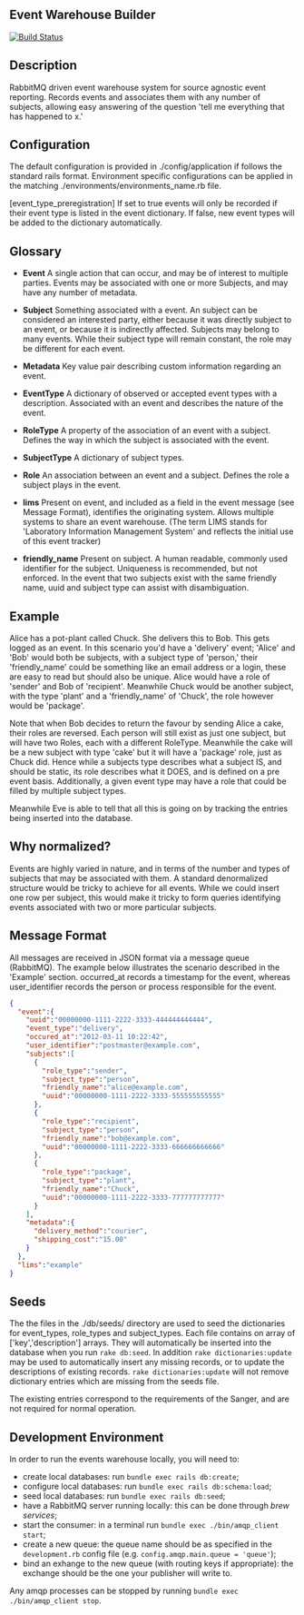 Event Warehouse Builder
-------------------------
[![Build Status](https://travis-ci.org/radome/event_warehouse.svg?branch=test_openstack)](https://travis-ci.org/radome/event_warehouse)

Description
-----------
RabbitMQ driven event warehouse system for source agnostic event reporting. Records events and associates them with any number of subjects, allowing easy answering of the question 'tell me everything that has happened to x.'

Configuration
-------------
The default configuration is provided in ./config/application if follows the standard rails format. Environment specific configurations can be applied in the matching ./environments/environments_name.rb file.

[event_type_preregistration] If set to true events will only be recorded if their event type is listed in the event dictionary. If false, new event types will be added to the dictionary automatically.

Glossary
--------

- **Event** A single action that can occur, and may be of interest to multiple parties. Events may be associated with one or more Subjects, and may have any number of metadata.
- **Subject** Something associated with a event. An subject can be considered an interested party, either because it was directly subject to an event, or because it is indirectly affected. Subjects may belong to many events. While their subject type will remain constant, the role may be different for each event.
- **Metadata** Key value pair describing custom information regarding an event.

- **EventType** A dictionary of observed or accepted event types with a description. Associated with an event and describes the nature of the event.
- **RoleType** A property of the association of an event with a subject. Defines the way in which the subject is associated with the event.
- **SubjectType** A dictionary of subject types.

- **Role** An association between an event and a subject. Defines the role a subject plays in the event.

- **lims** Present on event, and included as a field in the event message (see Message Format), identifies the originating system. Allows multiple systems to share an event warehouse. (The term LIMS stands for 'Laboratory Information Management System' and reflects the initial use of this event tracker)
- **friendly_name** Present on subject. A human readable, commonly used identifier for the subject. Uniqueness is recommended, but not enforced. In the event that two subjects exist with the same friendly name, uuid and subject type can assist with disambiguation.

Example
-------

Alice has a pot-plant called Chuck. She delivers this to Bob. This gets logged as an event. In this scenario you'd have a 'delivery' event; 'Alice' and 'Bob' would both be subjects, with a subject type of 'person,' their 'friendly_name' could be something like an email address or a login, these are easy to read but should also be unique. Alice would have a role of 'sender' and Bob of 'recipient'. Meanwhile Chuck would be another subject, with the type 'plant' and a 'friendly_name' of 'Chuck', the role however would be 'package'.

Note that when Bob decides to return the favour by sending Alice a cake, their roles are reversed. Each person will still exist as just one subject, but will have two Roles, each with a different RoleType. Meanwhile the cake will be a new subject with type 'cake' but it will have a 'package' role, just as Chuck did. Hence while a subjects type describes what a subject IS, and should be static, its role describes what it DOES, and is defined on a pre event basis. Additionally, a given event type may have a role that could be filled by multiple subject types.

Meanwhile Eve is able to tell that all this is going on by tracking the entries being inserted into the database.

Why normalized?
---------------
Events are highly varied in nature, and in terms of the number and types of subjects that may be associated with them. A standard denormalized structure would be tricky to achieve for all events. While we could insert one row per subject, this would make it tricky to form queries identifying events associated with two or more particular subjects.

Message Format
--------------

All messages are received in JSON format via a message queue (RabbitMQ). The example below illustrates the scenario described in the 'Example' section. occurred_at records a timestamp for the event, whereas user_identifier records the person or process responsible for the event.

```json
{
  "event":{
    "uuid":"00000000-1111-2222-3333-444444444444",
    "event_type":"delivery",
    "occured_at":"2012-03-11 10:22:42",
    "user_identifier":"postmaster@example.com",
    "subjects":[
      {
        "role_type":"sender",
        "subject_type":"person",
        "friendly_name":"alice@example.com",
        "uuid":"00000000-1111-2222-3333-555555555555"
      },
      {
        "role_type":"recipient",
        "subject_type":"person",
        "friendly_name":"bob@example.com",
        "uuid":"00000000-1111-2222-3333-666666666666"
      },
      {
        "role_type":"package",
        "subject_type":"plant",
        "friendly_name":"Chuck",
        "uuid":"00000000-1111-2222-3333-777777777777"
      }
    ],
    "metadata":{
      "delivery_method":"courier",
      "shipping_cost":"15.00"
    }
  },
  "lims":"example"
}
```

Seeds
-----
The the files in the ./db/seeds/ directory are used to seed the dictionaries for event_types, role_types and subject_types. Each file contains on array of ['key','description'] arrays. They will automatically be inserted into the database when you run `rake db:seed`. In addition `rake dictionaries:update` may be used to automatically insert any missing records, or to update the descriptions of existing records. `rake dictionaries:update` will not remove dictionary entries which are missing from the seeds file.

The existing entries correspond to the requirements of the Sanger, and are not required for normal operation.

Development Environment
-----------------------
In order to run the events warehouse locally, you will need to:
- create local databases: run `bundle exec rails db:create`;
- configure local databases: run `bundle exec rails db:schema:load`;
- seed local databases: run `bundle exec rails db:seed`;
- have a RabbitMQ server running locally: this can be done through _brew services_;
- start the consumer: in a terminal run `bundle exec ./bin/amqp_client start`;
- create a new queue: the queue name should be as specified in the `development.rb` config file (e.g. `config.amqp.main.queue = 'queue'`);
- bind an exhange to the new queue (with routing keys if appropriate): the exchange should be the one your publisher will write to.

Any amqp processes can be stopped by running `bundle exec ./bin/amqp_client stop`.